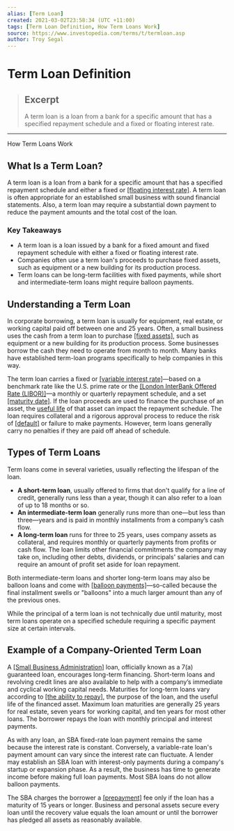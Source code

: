 ```yaml
---
alias: [Term Loan]
created: 2021-03-02T23:58:34 (UTC +11:00)
tags: [Term Loan Definition, How Term Loans Work]
source: https://www.investopedia.com/terms/t/termloan.asp
author: Troy Segal
---
```


# Term Loan Definition

> ## Excerpt
> A term loan is a loan from a bank for a specific amount that has a specified repayment schedule and a fixed or floating interest rate.

---

How Term Loans Work
## What Is a Term Loan?

A term loan is a loan from a bank for a specific amount that has a specified repayment schedule and either a fixed or [[floating interest rate]](https://www.investopedia.com/terms/f/floatinginterestrate.asp). A term loan is often appropriate for an established small business with sound financial statements. Also, a term loan may require a substantial down payment to reduce the payment amounts and the total cost of the loan.

### Key Takeaways

-   A term loan is a loan issued by a bank for a fixed amount and fixed repayment schedule with either a fixed or floating interest rate.
-   Companies often use a term loan's proceeds to purchase fixed assets, such as equipment or a new building for its production process.
-   Term loans can be long-term facilities with fixed payments, while short and intermediate-term loans might require balloon payments.

## Understanding a Term Loan

In corporate borrowing, a term loan is usually for equipment, real estate, or working capital paid off between one and 25 years. Often, a small business uses the cash from a term loan to purchase [[fixed assets]](https://www.investopedia.com/terms/f/fixedasset.asp), such as equipment or a new building for its production process. Some businesses borrow the cash they need to operate from month to month. Many banks have established term-loan programs specifically to help companies in this way.

The term loan carries a fixed or [[variable interest rate]](https://www.investopedia.com/terms/v/variableinterestrate.asp)—based on a benchmark rate like the U.S. prime rate or the [[London InterBank Offered Rate (LIBOR)]](https://www.investopedia.com/terms/l/libor.asp)—a monthly or quarterly repayment schedule, and a set [[maturity date]](https://www.investopedia.com/terms/m/maturitydate.asp). If the loan proceeds are used to finance the purchase of an asset, the [useful life](https://www.investopedia.com/terms/u/usefullife.asp) of that asset can impact the repayment schedule. The loan requires collateral and a rigorous approval process to reduce the risk of [[default]](https://www.investopedia.com/terms/d/default2.asp) or failure to make payments. However, term loans generally carry no penalties if they are paid off ahead of schedule.

## Types of Term Loans

Term loans come in several varieties, usually reflecting the lifespan of the loan.

-   **A short-term loan**, usually offered to firms that don't qualify for a line of credit, generally runs less than a year, though it can also refer to a loan of up to 18 months or so.
-   **An intermediate-term loan** generally runs more than one—but less than three—years and is paid in monthly installments from a company’s cash flow.
-   **A long-term loan** runs for three to 25 years, uses company assets as collateral, and requires monthly or quarterly payments from profits or cash flow. The loan limits other financial commitments the company may take on, including other debts, dividends, or principals' salaries and can require an amount of profit set aside for loan repayment.

Both intermediate-term loans and shorter long-term loans may also be balloon loans and come with [[balloon payments]](https://www.investopedia.com/terms/b/balloon-payment.asp)—so-called because the final installment swells or "balloons" into a much larger amount than any of the previous ones.

While the principal of a term loan is not technically due until maturity, most term loans operate on a specified schedule requiring a specific payment size at certain intervals.

## Example of a Company-Oriented Term Loan

A [[Small Business Administration]](https://www.investopedia.com/terms/s/small-business-administration.asp) loan, officially known as a 7(a) guaranteed loan, encourages long-term financing. Short-term loans and revolving credit lines are also available to help with a company’s immediate and cyclical working capital needs. Maturities for long-term loans vary according to [[the ability to repay]](https://www.investopedia.com/terms/a/ability-to-repay.asp), the purpose of the loan, and the useful life of the financed asset. Maximum loan maturities are generally 25 years for real estate, seven years for working capital, and ten years for most other loans. The borrower repays the loan with monthly principal and interest payments.

As with any loan, an SBA fixed-rate loan payment remains the same because the interest rate is constant. Conversely, a variable-rate loan's payment amount can vary since the interest rate can fluctuate. A lender may establish an SBA loan with interest-only payments during a company's startup or expansion phase. As a result, the business has time to generate income before making full loan payments. Most SBA loans do not allow balloon payments.

The SBA charges the borrower a [[prepayment]](https://www.investopedia.com/terms/p/prepayment.asp) fee only if the loan has a maturity of 15 years or longer. Business and personal assets secure every loan until the recovery value equals the loan amount or until the borrower has pledged all assets as reasonably available.
